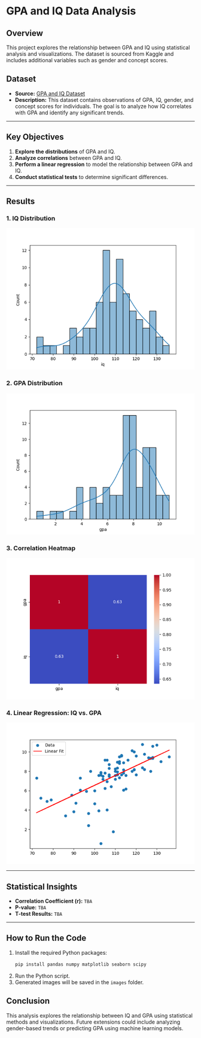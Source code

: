 # GPA and IQ Data Analysis  

## Overview  
This project explores the relationship between GPA and IQ using statistical analysis and visualizations. The dataset is sourced from Kaggle and includes additional variables such as gender and concept scores.  

## Dataset  
- **Source:** [GPA and IQ Dataset](https://www.kaggle.com/datasets/joebeachcapital/gpa-and-iq)  
- **Description:** This dataset contains observations of GPA, IQ, gender, and concept scores for individuals. The goal is to analyze how IQ correlates with GPA and identify any significant trends.  

---

## Key Objectives  
1. **Explore the distributions** of GPA and IQ.  
2. **Analyze correlations** between GPA and IQ.  
3. **Perform a linear regression** to model the relationship between GPA and IQ.  
4. **Conduct statistical tests** to determine significant differences.  

---

## Results  

### 1. IQ Distribution  
![IQ Distribution](images/iq_distribution.png)  

### 2. GPA Distribution  
![GPA Distribution](images/gpa_distribution.png)  

### 3. Correlation Heatmap  
![Correlation Heatmap](images/correlation_heatmap.png)  

### 4. Linear Regression: IQ vs. GPA  
![IQ vs GPA Regression](images/iq_gpa_regression.png)  

---

## Statistical Insights  
- **Correlation Coefficient (r):** `TBA`  
- **P-value:** `TBA`  
- **T-test Results:** `TBA`  

---

## How to Run the Code  
1. Install the required Python packages:  
   ```bash
   pip install pandas numpy matplotlib seaborn scipy
   ```  
2. Run the Python script. 
3. Generated images will be saved in the `images` folder.  

## Conclusion  
This analysis explores the relationship between IQ and GPA using statistical methods and visualizations. Future extensions could include analyzing gender-based trends or predicting GPA using machine learning models.
